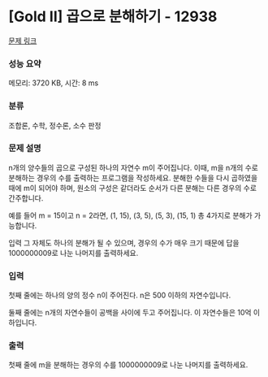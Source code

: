 # [Gold II] 곱으로 분해하기 - 12938 

[문제 링크](https://www.acmicpc.net/problem/12938) 

### 성능 요약

메모리: 3720 KB, 시간: 8 ms

### 분류

조합론, 수학, 정수론, 소수 판정

### 문제 설명

<p>n개의 양수들의 곱으로 구성된 하나의 자연수 m이 주어집니다. 이때, m을 n개의 수로 분해하는 경우의 수를 출력하는 프로그램을 작성하세요. 분해한 수들을 다시 곱하였을 때에 m이 되어야 하며, 원소의 구성은 같더라도 순서가 다른 분해는 다른 경우의 수로 간주합니다.</p>

<p>예를 들어 m = 15이고 n = 2라면, (1, 15), (3, 5), (5, 3), (15, 1) 총 4가지로 분해가 가능합니다.</p>

<p>입력 그 자체도 하나의 분해가 될 수 있으며, 경우의 수가 매우 크기 때문에 답을 1000000009로 나눈 나머지를 출력하세요.</p>

### 입력 

 <p>첫째 줄에는 하나의 양의 정수 n이 주어진다. n은 500 이하의 자연수입니다.</p>

<p>둘째 줄에는 n개의 자연수들이 공백을 사이에 두고 주어집니다. 이 자연수들은 10억 이하입니다.</p>

### 출력 

 <p>첫째 줄에 m을 분해하는 경우의 수를 1000000009로 나눈 나머지를 출력하세요.</p>

